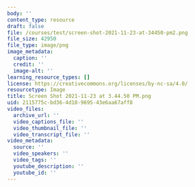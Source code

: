 ```yaml
---
body: ''
content_type: resource
draft: false
file: /courses/test/screen-shot-2021-11-23-at-34450-pm2.png
file_size: 42950
file_type: image/png
image_metadata:
  caption: ''
  credit: ''
  image-alt: ''
learning_resource_types: []
license: https://creativecommons.org/licenses/by-nc-sa/4.0/
resourcetype: Image
title: Screen Shot 2021-11-23 at 3.44.50 PM.png
uid: 2115775c-bd36-4d18-9695-43e6aa67aff8
video_files:
  archive_url: ''
  video_captions_file: ''
  video_thumbnail_file: ''
  video_transcript_file: ''
video_metadata:
  source: ''
  video_speakers: ''
  video_tags: ''
  youtube_description: ''
  youtube_id: ''
---
```

